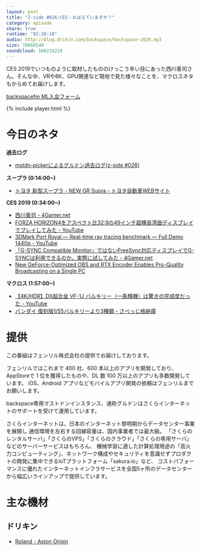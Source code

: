 ```yaml
---
layout: post
title: "Z-side #026:CES・おぼえていますか？"
category: episode
share: true
runtime: "02:28:18"
audio: http://blog.drikin.com/backspace/backspace-z026.mp3
size: 70868540
soundcloud: 560216220
---
```


CES 2019でいつものように取材したもののけっこう辛い目にあった西川善司さん。そんな中、VRや8K、GPU関連など現地で見た様々なことを、マクロスネタもからめてお届けします。

[backspacefm ML入会フォーム](http://backspace.us11.list-manage.com/subscribe?u=09c933bd3997c1d16dbed156a&id=84b6529b91)

{% include player.html %}

# 今日のネタ
**過去ログ**
* [mstdn-pickerによるグルドン過去ログ(z-side #026)](https://rbtnn.github.io/mstdn-picker/?instance=mstdn.guru&since_id=101424329228824166&max_id=101425073614955843)

**スープラ (0:14:00~)**
* [トヨタ 新型スープラ - NEW GR Supra - トヨタ自動車WEBサイト](https://toyota.jp/new_supra/)

**CES 2019 (0:34:00~)**
* [西川善司 - 4Gamer.net](https://www.4gamer.net/words/000/W00064/)
* [FORZA HORIZON4をアスペクト比32:9の49インチ超横長湾曲ディスプレイでプレイしてみた - YouTube](https://www.youtube.com/watch?v=LyjabkuXgBg&feature=youtu.be)
* [3DMark Port Royal — Real-time ray tracing benchmark — Full Demo 1440p - YouTube](https://youtu.be/QX0VbzXs548)
* [「G-SYNC Compatible Monitor」ではないFreeSync対応ディスプレイでG-SYNCは利用できるのか。実際に試してみた - 4Gamer.net](https://www.4gamer.net/games/236/G023686/20190116019/)
* [New GeForce-Optimized OBS and RTX Encoder Enables Pro-Quality Broadcasting on a Single PC](https://www.nvidia.com/en-us/geforce/news/geforce-rtx-streaming/)

**マクロス (1:57:00~)**
* [【4K/HDR】DX超合金 VF-1J バルキリー（一条輝機）は驚きの完成度だった - YouTube](https://www.youtube.com/watch?v=hpVubCmpzwo&feature=youtu.be)
* [バンダイ 復刻版1/55バルキリーより3種類 - さべっじ格納庫](http://d.hatena.ne.jp/sgt_savage/20120322/p1)

# 提供

この番組はフェンリル株式会社の提供でお届けしております。

フェンリルではこれまで 400 社、600 本以上のアプリを開発しており、AppStoreで 1 位を獲得したものや、DL 数 100 万以上のアプリも多数開発しています。
iOS、Android アプリなどモバイルアプリ開発の依頼はフェンリルまでお願いします。

backspace専用マストドンインスタンス、通称グルドンはさくらインターネットのサポートを受けて運用しています。

さくらインターネットは、日本のインターネット黎明期からデータセンター事業を展開し
通信環境を左右する回線容量は、国内事業者では最大級。
「さくらのレンタルサーバ」「さくらのVPS」「さくらのクラウド」「さくらの専用サーバ」などのサーバーサービスはもちろん、
機械学習に適した計算処理用途の「高火力コンピューティング」、ネットワーク構成やセキュリティを意識せずプロダクトの開発に集中できるIoTプラットフォーム「sakura.io」など、
コストパフォーマンスに優れたインターネットインフラサービスを全国5ヶ所のデータセンターから幅広いラインアップで提供しています。

# 主な機材

## ドリキン
* [Roland - Aston Origin](http://amzn.asia/1OwAZ0w)


